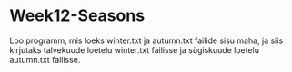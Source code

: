 # Week12-Seasons

Loo programm, mis loeks winter.txt ja autumn.txt failide sisu maha, ja siis kirjutaks talvekuude loetelu winter.txt failisse ja sügiskuude loetelu autumn.txt failisse.
